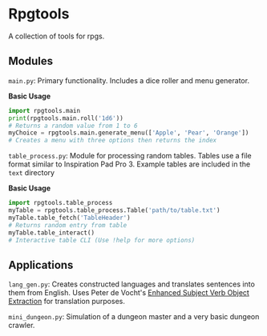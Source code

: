 # Rpgtools

A collection of tools for rpgs.

## Modules
`main.py`: Primary functionality. Includes a dice roller and menu generator.

**Basic Usage**

```python
import rpgtools.main
print(rpgtools.main.roll('1d6'))
# Returns a random value from 1 to 6
myChoice = rpgtools.main.generate_menu(['Apple', 'Pear', 'Orange'])
# Creates a menu with three options then returns the index
```

`table_process.py`: Module for processing random tables. Tables use a file format similar to Inspiration Pad Pro 3. Example tables are included in the `text` directory

**Basic Usage**

```python
import rpgtools.table_process
myTable = rpgtools.table_process.Table('path/to/table.txt')
myTable.table_fetch('TableHeader')
# Returns random entry from table
myTable.table_interact()
# Interactive table CLI (Use !help for more options)
```

## Applications

`lang_gen.py`: Creates constructed languages and translates sentences into them from English. Uses Peter de Vocht's [Enhanced Subject Verb Object Extraction](https://github.com/peter3125/enhanced-subject-verb-object-extraction) for translation purposes.

`mini_dungeon.py`: Simulation of a dungeon master and a very basic dungeon crawler.